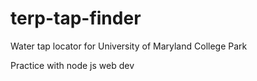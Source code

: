 # terp-tap-finder
Water tap locator for University of Maryland College Park

Practice with node js web dev
